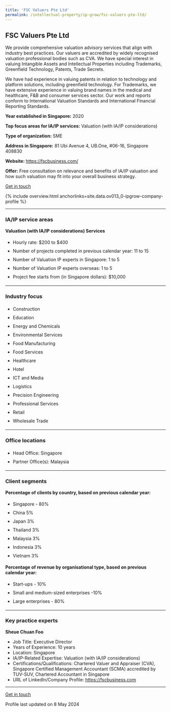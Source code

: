 ```yaml
---
title: 'FSC Valuers Pte Ltd'
permalink: /intellectual-property/ip-grow/fsc-valuers-pte-ltd/
---
```


## FSC Valuers Pte Ltd

We provide comprehensive valuation advisory services that align with industry best practices. Our valuers are accredited by widely recognised valuation professional bodies such as CVA. We have special interest in valuing Intangible Assets and Intellectual Properties including Trademarks, Greenfield Technology, Patents, Trade Secrets.

We have had experience in valuing patents in relation to technology and platform solutions, including greenfield technology. For Trademarks, we have extensive experience in valuing brand names in the medical and healthcare, F&B and consumer services sector. Our work and reports conform to International Valuation Standards and International Financial Reporting Standards.

<b>Year established in Singapore:</b> 2020

<b>Top focus areas for IA/IP services:</b> Valuation (with IA/IP considerations)

<b>Type of organization:</b> SME

<b>Address in Singapore:</b> 81 Ubi Avenue 4, UB.One, #06-16, Singapore 408830

<b>Website:</b> <a href='https://fscbusiness.com/'>https://fscbusiness.com/</a>

<b>Offer:</b> Free consultation on relevance and benefits of IA/IP valuation and how such valuation may fit into your overall business strategy.

<a class='btn' href='https://form.gov.sg/67cffe45a748faa00fbd288d' target='_blank' rel='noopener'>Get in touch</a>

{% include overview.html anchorlinks=site.data.ov013_0-ipgrow-company-profile %}

---
<a name='ip-related-service-areas'></a>
### IA/IP service areas

**Valuation (with IA/IP considerations) Services**

<ul>
<li style='line-height: 27px; margin: 0px 0px !important'>Hourly rate:  $200 to $400</li>
<li style='line-height: 27px; margin: 0px 0px !important'>Number of projects completed in previous calendar year: 11 to 15</li>
<li style='line-height: 27px; margin: 0px 0px !important'>Number of Valuation IP experts in Singapore: 1 to 5</li>
<li style='line-height: 27px; margin: 0px 0px !important'>Number of Valuation IP experts overseas: 1 to 5</li>
<li style='line-height: 27px; margin: 0px 0px !important'>Project fee starts from (in Singapore dollars):  $10,000</li>
</ul>

---
<a name='industry-focus'></a>
### Industry focus

<ul><li style='line-height: 27px; margin: 0px 0px !important'> Construction</li><li style='line-height: 27px; margin: 0px 0px !important'>Education</li><li style='line-height: 27px; margin: 0px 0px !important'>Energy and Chemicals</li><li style='line-height: 27px; margin: 0px 0px !important'>Environmental Services</li><li style='line-height: 27px; margin: 0px 0px !important'>Food Manufacturing</li><li style='line-height: 27px; margin: 0px 0px !important'>Food Services</li><li style='line-height: 27px; margin: 0px 0px !important'>Healthcare</li><li style='line-height: 27px; margin: 0px 0px !important'>Hotel</li><li style='line-height: 27px; margin: 0px 0px !important'>ICT and Media</li><li style='line-height: 27px; margin: 0px 0px !important'>Logistics</li><li style='line-height: 27px; margin: 0px 0px !important'>Precision Engineering</li><li style='line-height: 27px; margin: 0px 0px !important'>Professional Services</li><li style='line-height: 27px; margin: 0px 0px !important'>Retail</li><li style='line-height: 27px; margin: 0px 0px !important'>Wholesale Trade</li></ul>

---
<a name='office-locations'></a>
### Office locations

<ul><li style='line-height: 27px; margin: 0px 0px !important'> Head Office: Singapore</li><li style='line-height: 27px; margin: 0px 0px !important'>Partner Office(s): Malaysia</li></ul>

---
<a name='client-segments'></a>
### Client segments

**Percentage of clients by country, based on previous calendar year:**

<ul><li style='line-height: 27px; margin: 0px 0px !important'> Singapore - 80% </li><li style='line-height: 27px; margin: 0px 0px !important'>China 5% </li><li style='line-height: 27px; margin: 0px 0px !important'>Japan 3% </li><li style='line-height: 27px; margin: 0px 0px !important'>Thailand 3%</li><li style='line-height: 27px; margin: 0px 0px !important'>Malaysia 3%</li><li style='line-height: 27px; margin: 0px 0px !important'>Indonesia 3%</li><li style='line-height: 27px; margin: 0px 0px !important'>Vietnam 3%</li></ul>

**Percentage of revenue by organisational type, based on previous calendar year:**

<ul><li style='line-height: 27px; margin: 0px 0px !important'> Start-ups - 10% </li><li style='line-height: 27px; margin: 0px 0px !important'>Small and medium-sized enterprises -10%</li><li style='line-height: 27px; margin: 0px 0px !important'>Large enterprises - 80%</li></ul>

---
<a name='key-practice-experts'></a>
### Key practice experts

**Sheue Chuan Foo**

- Job Title: Executive Director
- Years of Experience: 10 years
- Location: Singapore
- IA/IP-Related Expertise: Valuation (with IA/IP considerations)
- Certifications/Qualifications: Chartered Valuer and Appraiser (CVA), Singapore Certified Management Accountant (SCMA) accredited by TUV-SUV, Chartered Accountant in Singapore
- URL of LinkedIn/Company Profile: <a href="https://fscbusiness.com" target="_blank" rel="noopener">https://fscbusiness.com</a>

---
<p>
<a class='btn' href='https://form.gov.sg/67cffe45a748faa00fbd288d' target='_blank' rel='noopener'>Get in touch</a>
</p>
Profile last updated on 8 May 2024
